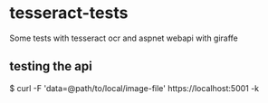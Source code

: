 # tesseract-tests
Some tests with tesseract ocr and aspnet webapi with giraffe

## testing the api
$ curl -F 'data=@path/to/local/image-file' https://localhost:5001 -k
